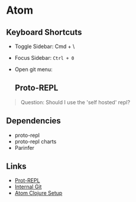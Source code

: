 # Atom

## Keyboard Shortcuts

- Toggle Sidebar: Cmd + \
- Focus Sidebar: `Ctrl + 0`
- Open git menu:

  ## Proto-REPL

> Question: Should I use the 'self hosted' repl?

## Dependencies

- proto-repl
- proto-repl charts
- Parinfer

## Links

- [Prot-REPL](https://github.com/jasongilman/proto-repl)
- [Internal Git](https://github.com/atom/github/issues/174)
- [Atom Clojure Setup](https://gist.github.com/jasongilman/d1f70507bed021b48625)
